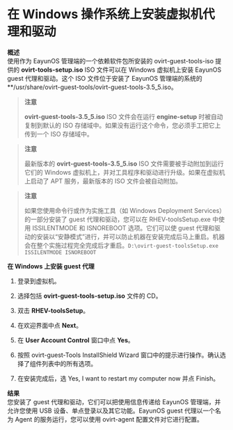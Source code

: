 # 在 Windows 操作系统上安装虚拟机代理和驱动

**概述**<br/>
使用作为 EayunOS 管理端的一个依赖软件包所安装的 ovirt-guest-tools-iso 提供的 **ovirt-tools-setup.iso** ISO 文件可以在 Windows 虚拟机上安装 EayunOS guest 代理和驱动。这个 ISO 文件位于安装了 EayunOS 管理端的系统的 **/usr/share/ovirt-guest-tools/ovirt-guest-tools-3.5_5.iso。

> **注意**
>
> **ovirt-guest-tools-3.5_5.iso** ISO 文件会在运行 **engine-setup** 时被自动复制到默认的 ISO 存储域中。如果没有运行这个命令，您必须手工把它上传到一个 ISO 存储域中。

> **注意**
>
> 最新版本的 **ovirt-guest-tools-3.5_5.iso** ISO 文件需要被手动附加到运行它们的 Windows 虚拟机上，并对工具程序和驱动进行升级。如果在虚拟机上启动了 APT 服务，最新版本的 ISO 文件会被自动附加。

> **注意**
>
> 如果您使用命令行或作为实施工具（如 Windows Deployment Services）的一部分安装了 guest 代理和驱动，您可以在 RHEV-toolsSetup.exe 中使用 ISSILENTMODE 和 ISNOREBOOT 选项。它们可以使 guest 代理和驱动的安装以“安静模式”进行，并可以防止机器在安装完成后马上重启。机器会在整个实施过程完全完成后才重启。```D:\ovirt-guest-toolsSetup.exe ISSILENTMODE ISNOREBOOT```

**在 Windows 上安装 guest 代理**
1. 登录到虚拟机。

2. 选择包括 **ovirt-guest-tools-setup.iso** 文件的 CD。

3. 双击 **RHEV-toolsSetup**。

4. 在欢迎界面中点 **Next**。

5. 在 **User Account Control** 窗口中点 **Yes**。

6. 按照 ovirt-guest-Tools InstallShield Wizard 窗口中的提示进行操作。确认选择了组件列表中的所有选项。

7. 在安装完成后，选 Yes, I want to restart my computer now 并点 Finish。

**结果**<br/>
您安装了 guest 代理和驱动，它们可以把使用信息传递给 EayunOS 管理端，并允许您使用 USB 设备、单点登录以及其它功能。EayunOS guest 代理以一个名为 Agent 的服务运行，您可以使用 ovirt-agent 配置文件对它进行配置。
